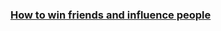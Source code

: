 ### [How to win friends and influence people](https://www.rfpmm.org/pdf/how-to-win-friends-and-influence-people.pdf)


